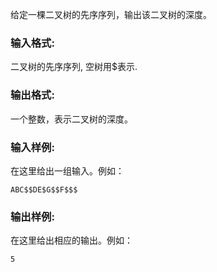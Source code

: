 给定一棵二叉树的先序序列，输出该二叉树的深度。

### 输入格式:

二叉树的先序序列, 空树用$表示.

### 输出格式:

一个整数，表示二叉树的深度。

### 输入样例:

在这里给出一组输入。例如：

```in
ABC$$DE$G$$F$$$
```

### 输出样例:

在这里给出相应的输出。例如：

```out
5
```
